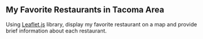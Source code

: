 ## My Favorite Restaurants in Tacoma Area
Using [Leaflet.js](https://leafletjs.com/) library, display my favorite restaurant on a map and provide brief information about each restaurant.